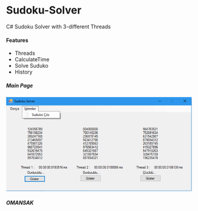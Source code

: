 # Sudoku-Solver
C# Sudoku Solver with 3-different Threads
#### Features
* Threads
* CalculateTime
* Solve Suduko
* History
##### Main Page
![CSharp-Sudoku-Solver](https://github.com/omansak/Sudoku-Solver/blob/master/Images/Main.PNG "Main")

##### OMANSAK

